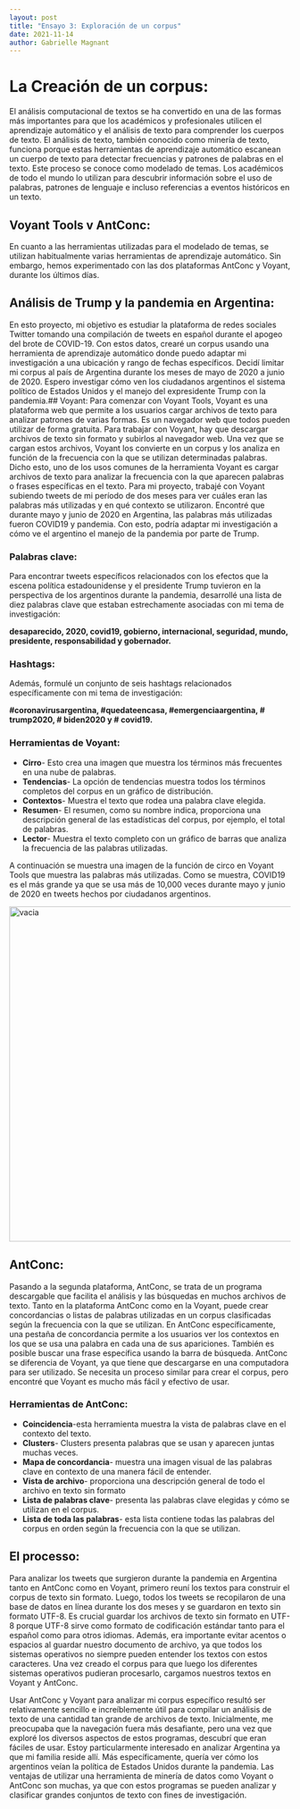 ```yaml
---
layout: post
title: "Ensayo 3: Exploración de un corpus"
date: 2021-11-14
author: Gabrielle Magnant
---
```


# La Creación de un corpus: 
El análisis computacional de textos se ha convertido en una de las formas más importantes para que los académicos y profesionales utilicen el aprendizaje automático y el análisis de texto para comprender los cuerpos de texto. El análisis de texto, también conocido como minería de texto, funciona porque estas herramientas de aprendizaje automático escanean un cuerpo de texto para detectar frecuencias y patrones de palabras en el texto. Este proceso se conoce como modelado de temas. Los académicos de todo el mundo lo utilizan para descubrir información sobre el uso de palabras, patrones de lenguaje e incluso referencias a eventos históricos en un texto.

## Voyant Tools v AntConc:
En cuanto a las herramientas utilizadas para el modelado de temas, se utilizan habitualmente varias herramientas de aprendizaje automático. Sin embargo, hemos experimentado con las dos plataformas AntConc y Voyant, durante los últimos días.

## Análisis de Trump y la pandemia en Argentina:
En esto proyecto, mi objetivo es estudiar la plataforma de redes sociales Twitter tomando una compilación de tweets en español durante el apogeo del brote de COVID-19. Con estos datos, crearé un corpus usando una herramienta de aprendizaje automático donde puedo adaptar mi investigación a una ubicación y rango de fechas específicos. Decidí limitar mi corpus al país de Argentina durante los meses de mayo de 2020 a junio de 2020. Espero investigar cómo ven los ciudadanos argentinos el sistema político de Estados Unidos y el manejo del expresidente Trump con la pandemia.## Voyant: 
Para comenzar con Voyant Tools, Voyant es una plataforma web que permite a los usuarios cargar archivos de texto para analizar patrones de varias formas. Es un navegador web que todos pueden utilizar de forma gratuita. Para trabajar con Voyant, hay que descargar archivos de texto sin formato y subirlos al navegador web. Una vez que se cargan estos archivos, Voyant los convierte en un corpus y los analiza en función de la frecuencia con la que se utilizan determinadas palabras. Dicho esto, uno de los usos comunes de la herramienta Voyant es cargar archivos de texto para analizar la frecuencia con la que aparecen palabras o frases específicas en el texto. Para mi proyecto, trabajé con Voyant subiendo tweets de mi período de dos meses para ver cuáles eran las palabras más utilizadas y en qué contexto se utilizaron. Encontré que durante mayo y junio de 2020 en Argentina, las palabras más utilizadas fueron COVID19 y pandemia. Con esto, podría adaptar mi investigación a cómo ve el argentino el manejo de la pandemia por parte de Trump.

### Palabras clave:
 Para encontrar tweets específicos relacionados con los efectos que la escena política estadounidense y el presidente Trump tuvieron en la perspectiva de los argentinos durante la pandemia, desarrollé una lista de diez palabras clave que estaban estrechamente asociadas con mi tema de investigación:

**desaparecido, 2020, covid19, gobierno, internacional, seguridad, mundo, presidente, responsabilidad y gobernador.**

### Hashtags: 
Además, formulé un conjunto de seis hashtags relacionados específicamente con mi tema de investigación:

**#coronavirusargentina, #quedateencasa, #emergenciaargentina, # trump2020, # biden2020 y # covid19.**

### Herramientas de Voyant: 
- **Cirro**- Esto crea una imagen que muestra los términos más frecuentes en una nube de palabras.
- **Tendencias**- La opción de tendencias muestra todos los términos completos del corpus en un gráfico de distribución.
- **Contextos**- Muestra el texto que rodea una palabra clave elegida.
- **Resumen**- El resumen, como su nombre indica, proporciona una descripción general de las estadísticas del corpus, por ejemplo, el total de palabras.
- **Lector**- Muestra el texto completo con un gráfico de barras que analiza la frecuencia de las palabras utilizadas.


A continuación se muestra una imagen de la función de circo en Voyant Tools que muestra las palabras más utilizadas. Como se muestra, COVID19 es el más grande ya que se usa más de 10,000 veces durante mayo y junio de 2020 en tweets hechos por ciudadanos argentinos.

<img src="/assets/pic4.png" alt="vacia" width="600"/>




## AntConc: 

Pasando a la segunda plataforma, AntConc, se trata de un programa descargable que facilita el análisis y las búsquedas en muchos archivos de texto. Tanto en la plataforma AntConc como en la Voyant, puede crear concordancias o listas de palabras utilizadas en un corpus clasificadas según la frecuencia con la que se utilizan. En AntConc específicamente, una pestaña de concordancia permite a los usuarios ver los contextos en los que se usa una palabra en cada una de sus apariciones. También es posible buscar una frase específica usando la barra de búsqueda. AntConc se diferencia de Voyant, ya que tiene que descargarse en una computadora para ser utilizado. Se necesita un proceso similar para crear el corpus, pero encontré que Voyant es mucho más fácil y efectivo de usar.

### Herramientas de AntConc: 
- **Coincidencia**-esta herramienta muestra la vista de palabras clave en el contexto del texto.
- **Clusters**- Clusters presenta palabras que se usan y aparecen juntas muchas veces.
- **Mapa de concordancia**- muestra una imagen visual de las palabras clave en contexto de una manera fácil de entender.
- **Vista de archivo**- proporciona una descripción general de todo el archivo en texto sin formato
-  **Lista de palabras clave**- presenta las palabras clave elegidas y cómo se utilizan en el corpus.
-  **Lista de toda las palabras**- esta lista contiene todas las palabras del corpus en orden según la frecuencia con la que se utilizan.





## El processo: 

Para analizar los tweets que surgieron durante la pandemia en Argentina tanto en AntConc como en Voyant, primero reuní los textos para construir el corpus de texto sin formato. Luego, todos los tweets se recopilaron de una base de datos en línea durante los dos meses y se guardaron en texto sin formato UTF-8. Es crucial guardar los archivos de texto sin formato en UTF-8 porque UTF-8 sirve como formato de codificación estándar tanto para el español como para otros idiomas. Además, era importante evitar acentos o espacios al guardar nuestro documento de archivo, ya que todos los sistemas operativos no siempre pueden entender los textos con estos caracteres. Una vez creado el corpus para que luego los diferentes sistemas operativos pudieran procesarlo, cargamos nuestros textos en Voyant y AntConc.


Usar AntConc y Voyant para analizar mi corpus específico resultó ser relativamente sencillo e increíblemente útil para compilar un análisis de texto de una cantidad tan grande de archivos de texto. Inicialmente, me preocupaba que la navegación fuera más desafiante, pero una vez que exploré los diversos aspectos de estos programas, descubrí que eran fáciles de usar. Estoy particularmente interesado en analizar Argentina ya que mi familia reside allí. Más específicamente, quería ver cómo los argentinos veían la política de Estados Unidos durante la pandemia. Las ventajas de utilizar una herramienta de minería de datos como Voyant o AntConc son muchas, ya que con estos programas se pueden analizar y clasificar grandes conjuntos de texto con fines de investigación.
